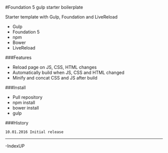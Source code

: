 #Foundation 5 gulp starter boilerplate

Starter template with Gulp, Foundation and LiveReload

- Gulp
- Foundation 5
- npm
- Bower
- LiveReload

###Features

- Reload page on JS, CSS, HTML changes
- Automatically build when JS, CSS and HTML changed
- Minify and concat CSS and JS after build

###Install
- Pull repository
- npm install
- bower install
- gulp

###History
```
10.01.2016 Initial release
```

***

-IndexUP
